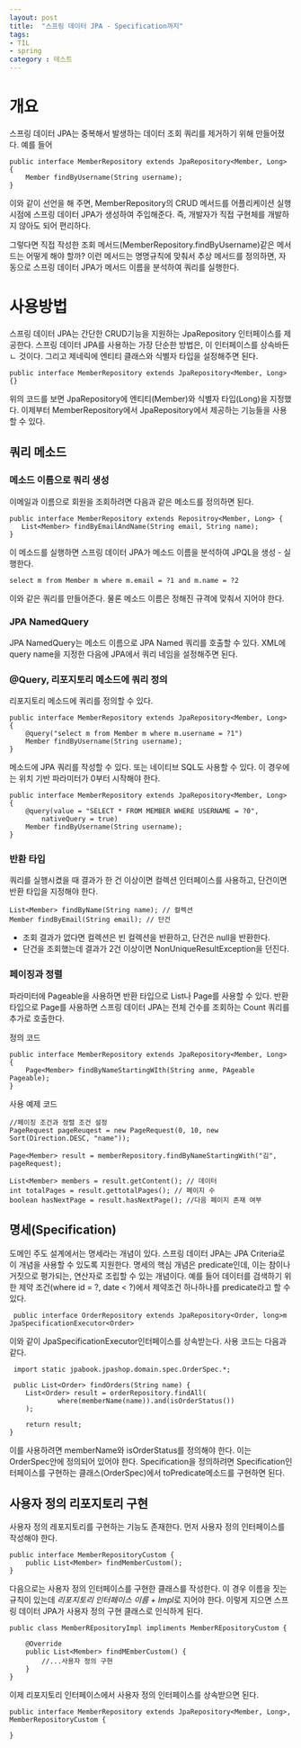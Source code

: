 ```yaml
---
layout: post
title:  "스프링 데이터 JPA - Specification까지"
tags: 
- TIL
- spring
category : 테스트
---
```


# 개요
스프링 데이터 JPA는 중복해서 발생하는 데이터 조회 쿼리를 제거하기 위해 만들어졌다. 예를 들어

```
public interface MemberRepository extends JpaRepository<Member, Long> {
	Member findByUsername(String username);
}
```
이와 같이 선언을 해 주면, MemberRepository의 CRUD 메서드를 어플리케이션 실행 시점에 스프링 데이터 JPA가 생성하여 주입해준다. 즉, 개발자가 직접 구현체를 개발하지 않아도 되어 편리하다.

그렇다면 직접 작성한 조회 메서드(MemberRepository.findByUsername)같은 메서드는 어떻게 해야 할까? 이런 메서드는 명명규칙에 맞춰서 추상 메서드를 정의하면, 자동으로 스프링 데이터 JPA가 메서드 이름을 분석하여 쿼리를 실행한다.

# 사용방법
 스프링 데이터 JPA는 간단한 CRUD기능을 지원하는 JpaRepository 인터페이스를 제공한다. 스프링 데이터 JPA를 사용하는 가장 단순한 방법은, 이 인터페이스를 상속바든ㄴ 것이다. 그리고 제네릭에 엔티티 클래스와 식별자 타입을 설정해주면 된다.
 
 
```
public interface MemberRepository extends JpaRepository<Member, Long> {}
```

위의 코드를 보면 JpaRepository에 엔티티(Member)와 식별자 타입(Long)을 지정했다. 이제부터 MemberRepository에서 JpaRepository에서 제공하는 기능들을 사용할 수 있다.

## 쿼리 메소드

### 메소드 이름으로 쿼리 생성
 이메일과 이름으로 회원을 조회하려면 다음과 같은 메소드를 정의하면 된다.
 
 ```
 public interface MemberRepository extends Repositroy<Member, Long> {
 	List<Member> findByEmailAndName(String email, String name);
 }
 ```
 이 메소드를 실행하면 스프링 데이터 JPA가 메소드 이름을 분석하여 JPQL을 생성 - 실행한다.
 
 ```
 select m from Member m where m.email = ?1 and m.name = ?2
 ```
 이와 같은 쿼리를 만들어준다. 물론 메소드 이름은 정해진 규격에 맞춰서 지어야 한다.
 
 
### JPA NamedQuery
  JPA NamedQuery는 메소드 이름으로 JPA Named 쿼리를 호출할 수 있다. XML에 query name을 지정한 다음에 JPA에서 쿼리 네임을 설정해주면 된다.
  
### @Query, 리포지토리 메소드에 쿼리 정의
리포지토리 메소드에 쿼리를 정의할 수 있다. 

````
public interface MemberRepository extends JpaRepository<Member, Long> {
	@query("select m from Member m where m.username = ?1")
	Member findByUsername(String username);
}
````  
메소드에 JPA 쿼리를 작성할 수 있다. 또는 네이티브 SQL도 사용할 수 있다. 이 경우에는 위치 기반 파라미터가 0부터 시작해야 한다.

````
public interface MemberRepository extends JpaRepository<Member, Long> {
	@query(value = "SELECT * FROM MEMBER WHERE USERNAME = ?0",
		nativeQuery = true)
	Member findByUsername(String username);
}
````  

### 반환 타입
쿼리를 실행시켰을 때 결과가 한 건 이상이면 컬렉션 인터페이스를 사용하고, 단건이면 반환 타입을 지정해야 한다.

```
List<Member> findByName(String name); // 컬렉션
Member findByEmail(String email); // 단건
```

- 조회 결과가 없다면 컬렉션은 빈 컬렉션을 반환하고, 단건은 null을 반환한다.
- 단건을 조회했는데 결과가 2건 이상이면 NonUniqueResultException을 던진다.

### 페이징과 정렬
파라미터에 Pageable을 사용하면 반환 타입으로 List나 Page를 사용할 수 있다. 반환 타입으로 Page를 사용하면 스프링 데이터 JPA는 전체 건수를 조회하는 Count 쿼리를 추가로 호출한다.

정의 코드

```
public interface MemberRepository extends JpaRepository<Member, Long> {
	Page<Member> findByNameStartingWIth(String anme, PAgeable Pageable);
}
```

사용 예제 코드

```
//페이징 조건과 정렬 조건 설정
PageRequest pageReuqest = new PageRequest(0, 10, new Sort(Direction.DESC, "name"));

Page<Member> result = memberRepository.findByNameStartingWith("김", pageRequest);

List<Member> members = result.getContent(); // 데이터
int totalPages = result.gettotalPages(); // 페이지 수
boolean hasNextPage = result.hasNextPage(); //다음 페이지 존재 여부
```
## 명세(Specification)
 도메인 주도 설계에서는 명세라는 개념이 있다. 스프링 데이터 JPA는 JPA Criteria로 이 개념을 사용할 수 있도록 지원한다.
명세의 핵심 개념은 predicate인데, 이는 참이나 거짓으로 평가되는, 연산자로 조립할 수 있는 개념이다. 예를 들어 데이터를 검색하기 위한 제약 조건(where id = ?, date < ?)에서 제약조건 하나하나를 predicate라고 할 수 있다.
 
```
 public interface OrderRepository extends JpaRepository<Order, long>m JpaSpecificationExecutor<Order>
```
 이와 같이 JpaSpecificationExecutor인터페이스를 상속받는다. 사용 코드는 다음과 같다.
 
```
 import static jpabook.jpashop.domain.spec.OrderSpec.*;
 
 public List<Order> findOrders(String name) {
 	List<Order> result = orderRepository.findAll(
 			where(memberName(name)).and(isOrderStatus())
	);
	
	return result;
}
```


이를 사용하려면 memberName와 isOrderStatus를 정의해야 한다. 이는 OrderSpec안에 정의되어 있어야 한다. Specification을 정의하려면 Specification인터페이스를 구현하는 클래스(OrderSpec)에서 toPredicate메소드를 구현하면 된다. 

## 사용자 정의 리포지토리 구현
 사용자 정의 레포지토리를 구현하는 기능도 존재한다. 먼저 사용자 정의 인터페이스를 작성해야 한다.

```
public interface MemberRepositoryCustom {
	public List<Member> findMemberCustom();
}
```
다음으로는 사용자 정의 인터페이스를 구현한 클래스를 작성한다. 이 경우 이름을 짓는 규칙이 있는데
*리포지토리 인터페이스 이름 + Impl*로 지어야 한다. 이렇게 지으면 스프링 데이터 JPA가 사용자 정의 구현 클래스로 인식하게 된다.

```
public class MemberREpositoryImpl impliments MemberREpositoryCustom {
	
	@Override
	public List<Member> findMEmberCustom() {
		//...사용자 정의 구현
	}
}
```
이제 리포지토리 인터페이스에서 사용자 정의 인터페이스를 상속받으면 된다.

```
public interface MemberRepository extends JpaRepository<Member, Long>, MemberRepositoryCustom {

}
```

	






